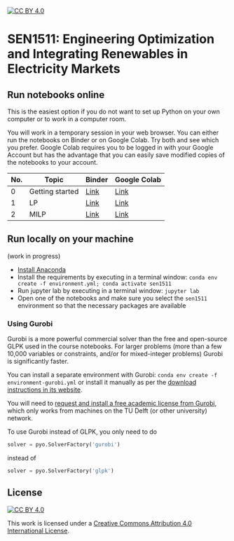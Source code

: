[cc-by]: http://creativecommons.org/licenses/by/4.0/
[cc-by-image]: https://i.creativecommons.org/l/by/4.0/88x31.png
[cc-by-shield]: https://img.shields.io/badge/License-CC%20BY%204.0-lightgrey.svg
[![CC BY 4.0][cc-by-shield]][cc-by]

# SEN1511: Engineering Optimization and Integrating Renewables in Electricity Markets

## Run notebooks online

This is the easiest option if you do not want to set up Python on your own computer or to work in a computer room.

You will work in a temporary session in your web browser. You can either run the notebooks on Binder or on Google Colab. Try both and see which you prefer. Google Colab requires you to be logged in with your Google Account but has the advantage that you can easily save modified copies of the notebooks to your account.

| No. | Topic | Binder | Google Colab |
|---|---|---|---|
| 0 | Getting started | [Link](https://mybinder.org/v2/gh/sjpfenninger/sen1511/HEAD?labpath=0%20-%20Getting%20started.ipynb) | [Link](https://colab.research.google.com/github/sjpfenninger/sen1511/blob/main/0%20-%20Getting%20started.ipynb)|
| 1 | LP | [Link](https://mybinder.org/v2/gh/sjpfenninger/sen1511/HEAD?labpath=1%20-%20LP.ipynb) | [Link](https://colab.research.google.com/github/sjpfenninger/sen1511/blob/main/1%20-%20LP.ipynb)|
| 2 | MILP | [Link](https://mybinder.org/v2/gh/sjpfenninger/sen1511/HEAD?labpath=2%20-%20MILP.ipynb) | [Link](https://colab.research.google.com/github/sjpfenninger/sen1511/blob/main/2%20-%20MILP.ipynb)|

## Run locally on your machine

(work in progress)

* [Install Anaconda](https://docs.anaconda.com/anaconda/install/)
* Install the requirements by executing in a terminal window: `conda env create -f environment.yml; conda activate sen1511`
* Run jupyter lab by executing in a terminal window: `jupyter lab`
* Open one of the notebooks and make sure you select the `sen1511` environment so that the necessary packages are available

### Using Gurobi

Gurobi is a more powerful commercial solver than the free and open-source GLPK used in the course notebooks. For larger problems (more than a few 10,000 variables or constraints, and/or for mixed-integer problems) Gurobi is significantly faster.

You can install a separate environment with Gurobi: `conda env create -f environment-gurobi.yml` or install it manually as per the [download instructions in its website](https://www.gurobi.com/).

You will need to [request and install a free academic license from Gurobi](https://www.gurobi.com/downloads/end-user-license-agreement-academic/), which only works from machines on the TU Delft (or other university) network.

To use Gurobi instead of GLPK, you only need to do

```python
solver = pyo.SolverFactory('gurobi')
```

instead of

```python
solver = pyo.SolverFactory('glpk')
```

## License

[![CC BY 4.0][cc-by-image]][cc-by]

This work is licensed under a [Creative Commons Attribution 4.0 International License][cc-by].
